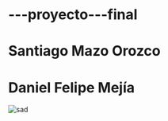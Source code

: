 # ---proyecto---final

# Santiago Mazo Orozco

# Daniel Felipe Mejía

![sad](https://pm1.aminoapps.com/6921/ab2bbd43e7c7324562abe3a9074cec9e69a33b9br1-246-204v2_hq.jpg)

